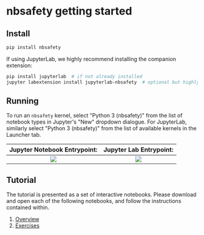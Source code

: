 # nbsafety getting started

Install
-------
```bash
pip install nbsafety
```

If using JupyterLab, we highly recommend installing the companion extension:
```bash
pip install jupyterlab  # if not already installed
jupyter labextension install jupyterlab-nbsafety  # optional but highly recommended
```


Running
-------
To run an `nbsafety` kernel, select "Python 3
(nbsafety)" from the list of notebook types in Jupyter's "New" dropdown
dialogue.  For JupyterLab, similarly select "Python 3 (nbsafety)" from the list
of available kernels in the Launcher tab.

Jupyter Notebook Entrypoint:     |  Jupyter Lab Entrypoint:
:-------------------------------:|:-------------------------:
![](https://raw.githubusercontent.com/nbsafety-project/nbsafety/master/img/nbsafety-notebook.png) | ![](https://raw.githubusercontent.com/nbsafety-project/nbsafety/master/img/nbsafety-lab.png)


Tutorial
--------

The tutorial is presented as a set of interactive notebooks.
Please download and open each of the following notebooks, and follow
the instructions contained within.
1. [Overview](/notebooks/nbsafety-overview.ipynb)
2. [Exercises](/notebooks/nbsafety-exercise.ipynb)

